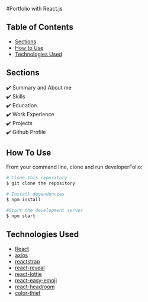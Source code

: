 #Portfolio with React.js

## Table of Contents
- [Sections](#sections)
- [How to Use](#how-to-use)
- [Technologies Used](#technologies-used)


## Sections
✔️ Summary and About me\
✔️ Skills\
✔️ Education\
✔️ Work Experience\
✔️ Projects\
✔️ Github Profile


## How To Use 

From your command line, clone and run developerFolio:

```bash
# Clone this repository
$ git clone the repository

# Install dependencies
$ npm install

#Start the development server
$ npm start
```

## Technologies Used 

- [React](https://reactjs.org/)
- [axios](https://www.npmjs.com/package/axios)
- [reactstrap](https://reactstrap.github.io/)
- [react-reveal](https://www.react-reveal.com/)
- [react-lottie](https://www.npmjs.com/package/react-lottie)
- [react-easy-emoji](https://github.com/appfigures/react-easy-emoji)
- [react-headroom](https://github.com/KyleAMathews/react-headroom)
- [color-thief](https://github.com/lokesh/color-thief)

